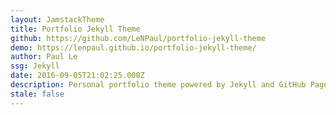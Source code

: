 ```yaml
---
layout: JamstackTheme
title: Portfolio Jekyll Theme
github: https://github.com/LeNPaul/portfolio-jekyll-theme
demo: https://lenpaul.github.io/portfolio-jekyll-theme/
author: Paul Le
ssg: Jekyll
date: 2016-09-05T21:02:25.000Z
description: Personal portfolio theme powered by Jekyll and GitHub Pages
stale: false
---
```

